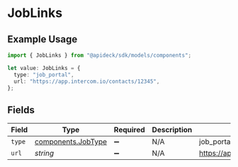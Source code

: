 # JobLinks

## Example Usage

```typescript
import { JobLinks } from "@apideck/sdk/models/components";

let value: JobLinks = {
  type: "job_portal",
  url: "https://app.intercom.io/contacts/12345",
};
```

## Fields

| Field                                                    | Type                                                     | Required                                                 | Description                                              | Example                                                  |
| -------------------------------------------------------- | -------------------------------------------------------- | -------------------------------------------------------- | -------------------------------------------------------- | -------------------------------------------------------- |
| `type`                                                   | [components.JobType](../../models/components/jobtype.md) | :heavy_minus_sign:                                       | N/A                                                      | job_portal                                               |
| `url`                                                    | *string*                                                 | :heavy_minus_sign:                                       | N/A                                                      | https://app.intercom.io/contacts/12345                   |